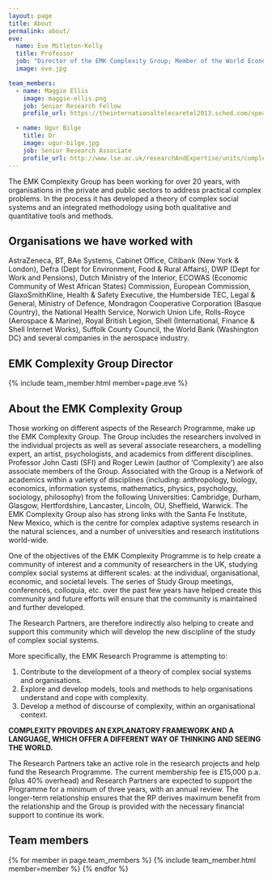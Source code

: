 ```yaml
---
layout: page
title: About
permalink: about/
eve:
  name: Eve Mitleton-Kelly
  title: Professor
  job: "Director of the EMK Complexity Group; ​Member of the World Economic Forum's Global Agenda Council on Complex Systems"
  image: eve.jpg

team_members:
  - name: Maggie Ellis
    image: maggie-ellis.png
    job: Senior Research Fellow
    profile_url: https://theinternationaltelecaretel2013.sched.com/speaker/maggieellis

  - name: Ugur Bilge
    title: Dr      
    image: ugur-bilge.jpg
    job: Senior Research Associate
    profile_url: http://www.lse.ac.uk/researchAndExpertise/units/complexity/aboutus/Staff/Dr-Ugur-Bilge.aspx
---
```


<span itemscope itemtype="http://schema.org/Organization">
<span itemprop="name" style="display:none;">EMK Complexity Group</span>

        
The EMK Complexity Group has been working for over 20 years, with organisations in the private and public sectors to address practical complex problems. In the process it has developed a theory of complex social systems and an integrated methodology using both qualitative and quantitative tools and methods.

## Organisations we have worked with

AstraZeneca, BT, BAe Systems, Cabinet Office, Citibank (New York & London), Defra (Dept for Environment, Food & Rural Affairs), DWP (Dept for Work and Pensions), Dutch Ministry of the Interior, ECOWAS (Economic Community of West African States) Commission, European Commission, GlaxoSmithKline, Health & Safety Executive, the Humberside TEC, Legal & General, Ministry of Defence, Mondragon Cooperative Corporation (Basque Country), the National Health Service, Norwich Union Life, Rolls-Royce (Aerospace & Marine), Royal British Legion, Shell (International, Finance & Shell Internet Works), Suffolk County Council, the World Bank (Washington DC) and several companies in the aerospace industry.

## EMK Complexity Group Director

{% include team_member.html member=page.eve %}
   
## About the EMK Complexity Group

Those working on different aspects of the Research Programme, make up the EMK Complexity Group. The Group includes the researchers involved in the individual projects as well as several associate researchers, a modelling expert, an artist, psychologists, and academics from different disciplines. Professor John Casti (SFI) and Roger Lewin (author of ‘Complexity’) are also associate members of the Group. Associated with the Group is a Network of academics within a variety of disciplines (including: anthropology, biology, economics, information systems, mathematics, physics, psychology, sociology, philosophy) from the following Universities: Cambridge, Durham, Glasgow, Hertfordshire, Lancaster, Lincoln, OU, Sheffield, Warwick. The EMK Complexity Group also has strong links with the Santa Fe Institute, New Mexico, which is the centre for complex adaptive systems research in the natural sciences, and a number of universities and research institutions world-wide.

One of the objectives of the EMK Complexity Programme is to help create a community of interest and a community of researchers in the UK, studying complex social systems at different scales: at the individual, organisational, economic, and societal levels. The series of Study Group meetings, conferences, colloquia, etc. over the past few years have helped create this community and future efforts will ensure that the community is maintained and further developed.

The Research Partners, are therefore indirectly also helping to create and support this community which will develop the new discipline of the study of complex social systems.

More specifically, the EMK Research Programme is attempting to:

1.  Contribute to the development of a theory of complex social systems and organisations.
2.  Explore and develop models, tools and methods to help organisations understand and cope with complexity.
3.  Develop a method of discourse of complexity, within an organisational context.

**​COMPLEXITY PROVIDES AN EXPLANATORY FRAMEWORK AND A LANGUAGE, WHICH OFFER A DIFFERENT WAY OF THINKING AND SEEING THE WORLD.**

The Research Partners take an active role in the research projects and help fund the Research Programme. The current membership fee is £15,000 p.a. (plus 40% overhead) and Research Partners are expected to support the Programme for a minimum of three years, with an annual review. The longer-term relationship ensures that the RP derives maximum benefit from the relationship and the Group is provided with the necessary financial support to continue its work.

## Team members

{% for member in page.team_members %}
  {% include team_member.html member=member %}
{% endfor %}

</span>